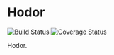 # Hodor

[![Build Status](https://travis-ci.org/mmkal/hodor.svg?branch=master)](https://travis-ci.org/mmkal/hodor) [![Coverage Status](https://coveralls.io/repos/github/mmkal/hodor/badge.svg)](https://coveralls.io/github/mmkal/hodor)

Hodor.